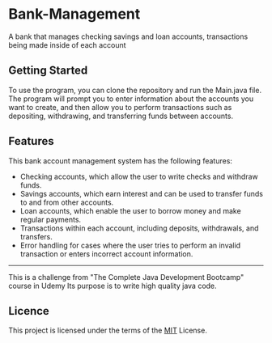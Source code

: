 Bank-Management
==================
A bank that manages checking savings and loan accounts, transactions being made inside of each account 

Getting Started
------------------
To use the program, you can clone the repository and run the Main.java file. The program will prompt you to enter information about the accounts you want to create, and then allow you to perform transactions such as depositing, withdrawing, and transferring funds between accounts.

Features
----------------
This bank account management system has the following features:
- Checking accounts, which allow the user to write checks and withdraw funds.
- Savings accounts, which earn interest and can be used to transfer funds to and from other accounts.
- Loan accounts, which enable the user to borrow money and make regular payments.
- Transactions within each account, including deposits, withdrawals, and transfers.
- Error handling for cases where the user tries to perform an invalid transaction or enters incorrect account information.

------
This is a challenge from "The Complete Java Development Bootcamp" course in Udemy Its purpose is to write high quality java code.


Licence
---------------
This project is licensed under the terms of the [MIT](LICENCE.txt) License.
